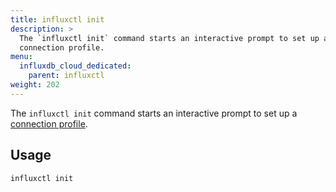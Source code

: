 ```yaml
---
title: influxctl init
description: >
  The `influxctl init` command starts an interactive prompt to set up a
  connection profile.
menu:
  influxdb_cloud_dedicated:
    parent: influxctl
weight: 202
---
```


The `influxctl init` command starts an interactive prompt to set up a
[connection profile](/influxdb/cloud-dedicated/reference/cli/influxctl/#configure-connection-profiles).

## Usage

```sh
influxctl init
```